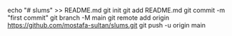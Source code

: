echo "# slums" >> README.md
git init
git add README.md
git commit -m "first commit"
git branch -M main
git remote add origin https://github.com/mostafa-sultan/slums.git
git push -u origin main